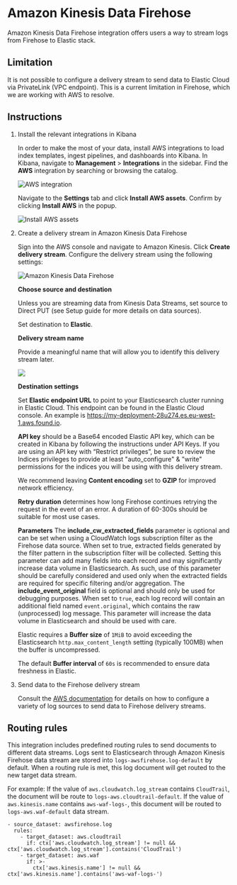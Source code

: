 # Amazon Kinesis Data Firehose
Amazon Kinesis Data Firehose integration offers users a way to stream logs from Firehose to Elastic stack.

## Limitation
It is not possible to configure a delivery stream to send data to Elastic Cloud via PrivateLink (VPC endpoint). 
This is a current limitation in Firehose, which we are working with AWS to resolve.

## Instructions
1. Install the relevant integrations in Kibana

    In order to make the most of your data, install AWS integrations to load index templates, ingest pipelines, and 
    dashboards into Kibana. In Kibana, navigate to **Management** > **Integrations** in the sidebar.
    Find the **AWS** integration by searching or browsing the catalog.
    
    ![AWS integration](../../../img/aws.png)
    
    Navigate to the **Settings** tab and click **Install AWS assets**. Confirm by clicking **Install AWS** in the popup.
    
    ![Install AWS assets](../../../img/install-assets.png)

2. Create a delivery stream in Amazon Kinesis Data Firehose

    Sign into the AWS console and navigate to Amazon Kinesis. Click **Create delivery stream**.
    Configure the delivery stream using the following settings:
    
    ![Amazon Kinesis Data Firehose](../../../img/aws-firehose.png)
    
    **Choose source and destination**
    
    Unless you are streaming data from Kinesis Data Streams, set source to Direct PUT (see Setup guide for more details on data sources).
    
    Set destination to **Elastic**.
    
    **Delivery stream name**
    
    Provide a meaningful name that will allow you to identify this delivery stream later.
    
    ![](../../../img/source-destination.png)
    
    **Destination settings**
    
    Set **Elastic endpoint URL** to point to your Elasticsearch cluster running in Elastic Cloud. 
    This endpoint can be found in the Elastic Cloud console. An example is https://my-deployment-28u274.es.eu-west-1.aws.found.io.
    
    **API key** should be a Base64 encoded Elastic API key, which can be created in Kibana by following the instructions under 
    API Keys. If you are using an API key with “Restrict privileges”, be sure to review the Indices privileges to provide 
    at least "auto_configure" & "write" permissions for the indices you will be using with this delivery stream.
    
    We recommend leaving **Content encoding** set to **GZIP** for improved network efficiency.
    
    **Retry duration** determines how long Firehose continues retrying the request in the event of an error. 
    A duration of 60-300s should be suitable for most use cases.
    
    **Parameters**
    The **include_cw_extracted_fields** parameter is optional and can be set when using a CloudWatch logs subscription 
    filter as the Firehose data source. When set to true, extracted fields generated by the filter pattern in the 
    subscription filter will be collected. Setting this parameter can add many fields into each record and may significantly
    increase data volume in Elasticsearch. As such, use of this parameter should be carefully considered and used only when
    the extracted fields are required for specific filtering and/or aggregation.
    The **include_event_original** field is optional and should only be used for debugging purposes. When set to `true`, each
    log record will contain an additional field named `event.original`, which contains the raw (unprocessed) log message. 
    This parameter will increase the data volume in Elasticsearch and should be used with care.
    
    Elastic requires a **Buffer size** of `1MiB` to avoid exceeding the Elasticsearch `http.max_content_length` setting 
    (typically 100MB) when the buffer is uncompressed.
    
    The default **Buffer interval** of `60s` is recommended to ensure data freshness in Elastic.

3. Send data to the Firehose delivery stream

    Consult the [AWS documentation](https://docs.aws.amazon.com/firehose/latest/dev/basic-write.html) for details on how to
    configure a variety of log sources to send data to Firehose delivery streams.

## Routing rules
This integration includes predefined routing rules to send documents to different data streams. 
Logs sent to Elasticsearch through Amazon Kinesis Firehose data stream are stored into `logs-awsfirehose.log-default` 
by default. When a routing rule is met, this log document will get routed to the new target data stream.

For example: If the value of `aws.cloudwatch.log_stream` contains `CloudTrail`, the document will be route to 
`logs-aws.cloudtrail-default`. If the value of `aws.kinesis.name` contains `aws-waf-logs-`, this document will
be routed to `logs-aws.waf-default` data stream.
```
- source_dataset: awsfirehose.log
  rules:
    - target_dataset: aws.cloudtrail
      if: ctx['aws.cloudwatch.log_stream'] != null && ctx['aws.cloudwatch.log_stream'].contains('CloudTrail')
    - target_dataset: aws.waf
      if: >-
        ctx['aws.kinesis.name'] != null && ctx['aws.kinesis.name'].contains('aws-waf-logs-')
```
